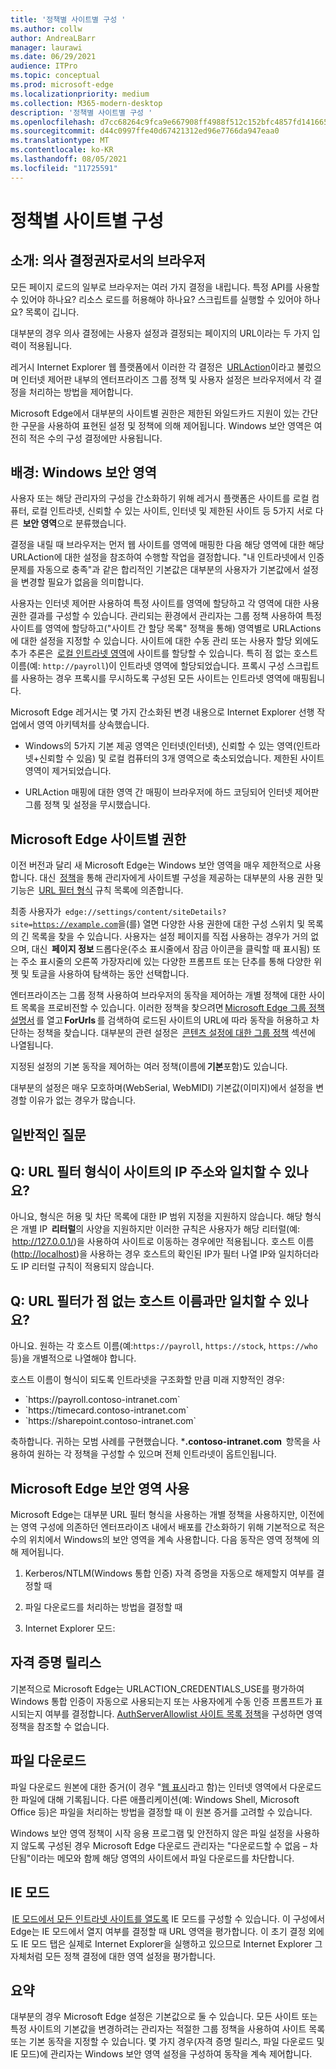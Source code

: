 ```yaml
---
title: '정책별 사이트별 구성 '
ms.author: collw
author: AndreaLBarr
manager: laurawi
ms.date: 06/29/2021
audience: ITPro
ms.topic: conceptual
ms.prod: microsoft-edge
ms.localizationpriority: medium
ms.collection: M365-modern-desktop
description: '정책별 사이트별 구성 '
ms.openlocfilehash: d7cc68264c9fca9e667908ff4988f512c152bfc4857fd14166519fb3eb337a5a
ms.sourcegitcommit: d44c0997ffe40d67421312ed96e7766da947eaa0
ms.translationtype: MT
ms.contentlocale: ko-KR
ms.lasthandoff: 08/05/2021
ms.locfileid: "11725591"
---
```

# <a name="persite-configuration-by-policy"></a>정책별 사이트별 구성

## <a name="introduction-browsers-as-decision-makers"></a>소개: 의사 결정권자로서의 브라우저

모든 페이지 로드의 일부로 브라우저는 여러 가지 결정을 내립니다. 특정 API를 사용할 수 있어야 하나요? 리소스 로드를 허용해야 하나요? 스크립트를 실행할 수 있어야 하나요? 목록이 깁니다.

대부분의 경우 의사 결정에는 사용자 설정과 결정되는 페이지의 URL이라는 두 가지 입력이 적용됩니다.

레거시 Internet Explorer 웹 플랫폼에서 이러한 각 결정은  [URLAction](/previous-versions/windows/internet-explorer/ie-developer/platform-apis/ms537178%28v%3dvs.85%29)이라고 불렀으며 인터넷 제어판 내부의 엔터프라이즈 그룹 정책 및 사용자 설정은 브라우저에서 각 결정을 처리하는 방법을 제어합니다.  

Microsoft Edge에서 대부분의 사이트별 권한은 제한된 와일드카드 지원이 있는 간단한 구문을 사용하여 표현된 설정 및 정책에 의해 제어됩니다. Windows 보안 영역은 여전히 적은 수의 구성 결정에만 사용됩니다.

## <a name="background-windows-security-zones"></a>배경: Windows 보안 영역

사용자 또는 해당 관리자의 구성을 간소화하기 위해 레거시 플랫폼은 사이트를 로컬 컴퓨터, 로컬 인트라넷, 신뢰할 수 있는 사이트, 인터넷 및 제한된 사이트 등 5가지 서로 다른  **보안 영역**으로 분류했습니다.

결정을 내릴 때 브라우저는 먼저 웹 사이트를 영역에 매핑한 다음 해당 영역에 대한 해당 URLAction에 대한 설정을 참조하여 수행할 작업을 결정합니다. "내 인트라넷에서 인증 문제를 자동으로 충족"과 같은 합리적인 기본값은 대부분의 사용자가 기본값에서 설정을 변경할 필요가 없음을 의미합니다.

사용자는 인터넷 제어판 사용하여 특정 사이트를 영역에 할당하고 각 영역에 대한 사용 권한 결과를 구성할 수 있습니다. 관리되는 환경에서 관리자는 그룹 정책 사용하여 특정 사이트를 영역에 할당하고("사이트 간 할당 목록" 정책을 통해) 영역별로 URLActions에 대한 설정을 지정할 수 있습니다. 사이트에 대한 수동 관리 또는 사용자 할당 외에도 추가 추론은  [로컬 인트라넷 영역](/archive/blogs/ieinternals/the-intranet-zone)에 사이트를 할당할 수 있습니다. 특히 점 없는 호스트 이름(예: `http://payroll`)이 인트라넷 영역에 할당되었습니다. 프록시 구성 스크립트를 사용하는 경우 프록시를 무시하도록 구성된 모든 사이트는 인트라넷 영역에 매핑됩니다.

Microsoft Edge 레거시는 몇 가지 간소화된 변경 내용으로 Internet Explorer 선행 작업에서 영역 아키텍처를 상속했습니다.

- Windows의 5가지 기본 제공 영역은 인터넷(인터넷), 신뢰할 수 있는 영역(인트라넷+신뢰할 수 있음) 및 로컬 컴퓨터의 3개 영역으로 축소되었습니다. 제한된 사이트 영역이 제거되었습니다.

- URLAction 매핑에 대한 영역 간 매핑이 브라우저에 하드 코딩되어 인터넷 제어판 그룹 정책 및 설정을 무시했습니다.

## <a name="per-site-permissions-in-the-microsoft-edge"></a>Microsoft Edge 사이트별 권한

이전 버전과 달리 새 Microsoft Edge는 Windows 보안 영역을 매우 제한적으로 사용합니다. 대신  [정책](/deployedge/microsoft-edge-policies)을 통해 관리자에게 사이트별 구성을 제공하는 대부분의 사용 권한 및 기능은  [URL 필터 형식](/DeployEdge/edge-learnmmore-url-list-filter%20format) 규칙 목록에 의존합니다.

최종 사용자가  <code>edge://settings/content/siteDetails?site=https://example.com</code>을(를) 열면 다양한 사용 권한에 대한 구성 스위치 및 목록의 긴 목록을 찾을 수 있습니다. 사용자는 설정 페이지를 직접 사용하는 경우가 거의 없으며, 대신  **페이지 정보** 드롭다운(주소 표시줄에서 잠금 아이콘을 클릭할 때 표시됨) 또는 주소 표시줄의 오른쪽 가장자리에 있는 다양한 프롬프트 또는 단추를 통해 다양한 위젯 및 토글을 사용하여 탐색하는 동안 선택합니다.

엔터프라이즈는 그룹 정책 사용하여 브라우저의 동작을 제어하는 개별 정책에 대한 사이트 목록을 프로비전할 수 있습니다. 이러한 정책을 찾으려면 [Microsoft Edge 그룹 정책 설명서](/deployedge/microsoft-edge-policies) 를 열고 **ForUrls** 를 검색하여 로드된 사이트의 URL에 따라 동작을 허용하고 차단하는 정책을 찾습니다. 대부분의 관련 설정은  [콘텐츠 설정에 대한 그룹 정책](/deployedge/microsoft-edge-policies#content-settings) 섹션에 나열됩니다.

지정된 설정의 기본 동작을 제어하는 여러 정책(이름에 **기본**포함)도 있습니다.

대부분의 설정은 매우 모호하며(WebSerial, WebMIDI) 기본값(이미지)에서 설정을 변경할 이유가 없는 경우가 많습니다.

## <a name="common-questions"></a>일반적인 질문

## <a name="q-can-the-url-filter-format-match-on-a-sites-ip-address"></a>Q: URL 필터 형식이 사이트의 IP 주소와 일치할 수 있나요?

아니요, 형식은 허용 및 차단 목록에 대한 IP 범위 지정을 지원하지 않습니다. 해당 형식은 개별 IP  **리터럴**의 사양을 지원하지만 이러한 규칙은 사용자가 해당 리터럴(예:  <http://127.0.0.1/>)을 사용하여 사이트로 이동하는 경우에만 적용됩니다. 호스트 이름(<http://localhost>)을 사용하는 경우 호스트의 확인된 IP가 필터 나열 IP와 일치하더라도 IP 리터럴 규칙이 적용되지 않습니다.

## <a name="q-can-url-filters-matchjustdotless-host-names"></a>Q: URL 필터가 점 없는 호스트 이름과만 일치할 수 있나요?

아니요. 원하는 각 호스트 이름(예:`https://payroll`, `https://stock`, `https://who` 등)을 개별적으로 나열해야 합니다.

호스트 이름이 형식이 되도록 인트라넷을 구조화할 만큼 미래 지향적인 경우:

- <div style="display: inline">`https://payroll.contoso-intranet.com`</div>

- <div style="display: inline">`https://timecard.contoso-intranet.com`</div>

- <div style="display: inline">`https://sharepoint.contoso-intranet.com`</div>

축하합니다. 귀하는 모범 사례를 구현했습니다. ***.contoso-intranet.com**  항목을 사용하여 원하는 각 정책을 구성할 수 있으며 전체 인트라넷이 옵트인됩니다.

## <a name="use-of-security-zones-inthe-microsoft-edge"></a>Microsoft Edge 보안 영역 사용

Microsoft Edge는 대부분 URL 필터 형식을 사용하는 개별 정책을 사용하지만, 이전에는 영역 구성에 의존하던 엔터프라이즈 내에서 배포를 간소화하기 위해 기본적으로 적은 수의 위치에서 Windows의 보안 영역을 계속 사용합니다. 다음 동작은 영역 정책에 의해 제어됩니다.

1. Kerberos/NTLM(Windows 통합 인증) 자격 증명을 자동으로 해제할지 여부를 결정할 때

2. 파일 다운로드를 처리하는 방법을 결정할 때

3. Internet Explorer 모드:

## <a name="credential-release"></a>자격 증명 릴리스

기본적으로 Microsoft Edge는 URLACTION_CREDENTIALS_USE를 평가하여 Windows 통합 인증이 자동으로 사용되는지 또는 사용자에게 수동 인증 프롬프트가 표시되는지 여부를 결정합니다. [AuthServerAllowlist 사이트 목록 정책](/deployedge/microsoft-edge-policies#authserverallowlist)을 구성하면 영역 정책을 참조할 수 없습니다.

## <a name="file-downloads"></a>파일 다운로드

파일 다운로드 원본에 대한 증거(이 경우 "[웹 표시](https://textslashplain.com/2016/04/04/downloads-and-the-mark-of-the-web/)라고 함)는 인터넷 영역에서 다운로드한 파일에 대해 기록됩니다. 다른 애플리케이션(예: Windows Shell, Microsoft Office 등)은 파일을 처리하는 방법을 결정할 때 이 원본 증거를 고려할 수 있습니다.

Windows 보안 영역 정책이 시작 응용 프로그램 및 안전하지 않은 파일 설정을 사용하지 않도록 구성된 경우 Microsoft Edge 다운로드 관리자는 "다운로드할 수 없음 – 차단됨"이라는 메모와 함께 해당 영역의 사이트에서 파일 다운로드를 차단합니다.  

## <a name="ie-mode"></a>IE 모드

 [IE 모드에서 모든 인트라넷 사이트를 열도록](/deployedge/edge-ie-mode#configure-all-intranet-sites) IE 모드를 구성할 수 있습니다. 이 구성에서 Edge는 IE 모드에서 열지 여부를 결정할 때 URL 영역을 평가합니다. 이 초기 결정 외에도 IE 모드 탭은 실제로 Internet Explorer을 실행하고 있으므로 Internet Explorer 그 자체처럼 모든 정책 결정에 대한 영역 설정을 평가합니다.

## <a name="summary"></a>요약

대부분의 경우 Microsoft Edge 설정은 기본값으로 둘 수 있습니다. 모든 사이트 또는 특정 사이트의 기본값을 변경하려는 관리자는 적절한 그룹 정책을 사용하여 사이트 목록 또는 기본 동작을 지정할 수 있습니다. 몇 가지 경우(자격 증명 릴리스, 파일 다운로드 및 IE 모드)에 관리자는 Windows 보안 영역 설정을 구성하여 동작을 계속 제어합니다.
